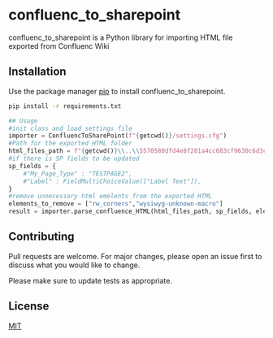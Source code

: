 # confluenc_to_sharepoint

confluenc_to_sharepoint is a Python library for importing HTML file exported from Confluenc Wiki

## Installation

Use the package manager [pip](https://pip.pypa.io/en/stable/) to install confluenc_to_sharepoint.

```bash
pip install -r requirements.txt
```

```python
## Usage
#init class and load settings file
importer = ConfluencToSharePoint(f"{getcwd()}/settings.cfg")
#Path for the exported HTML folder 
html_files_path = f"{getcwd()}\\..\\5570580dfd4e8f281a4cc683cf9630c6d3cfaf\\"
#if there is SP fields to be updated
sp_fields = {
    #"My_Page_Type" : "TESTPAGE2",
    #"Label" : FieldMultiChoiceValue(["Label Text"]),
}
#remove unnecessary html emelents from the exported HTML
elements_to_remove = ["rw_corners","wysiwyg-unknown-macro"]
result = importer.parse_confluence_HTML(html_files_path, sp_fields, elements_to_remove)
```

## Contributing

Pull requests are welcome. For major changes, please open an issue first
to discuss what you would like to change.

Please make sure to update tests as appropriate.

## License

[MIT](https://choosealicense.com/licenses/mit/)